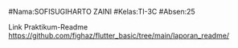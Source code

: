 #Nama:SOFISUGIHARTO ZAINI
#Kelas:TI-3C
#Absen:25

Link Praktikum-Readme
https://github.com/fighaz/flutter_basic/tree/main/laporan_readme/

